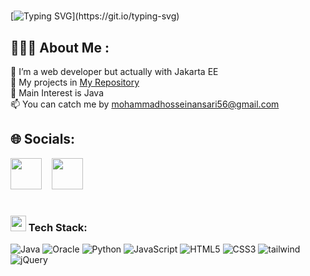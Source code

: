 
# <div align="center">
[![Typing SVG](https://readme-typing-svg.herokuapp.com?font=Arial+Script&weight=500&size=30&duration=7000&pause=2000&color=000000&width=700&lines=This+is+mohammedhossyn+.)](https://git.io/typing-svg)
</div>   

  
## 👨🏻‍💻 About Me :
🌌 I’m a web developer but actually with Jakarta EE<br>
👾 My projects in <a href="https://github.com/Mohsenkhademian?tab=repositories">My Repository</a><br>
🤍 Main Interest is Java<br>
📫 You can catch me by <a href="https://mailto:mohammadhosseinansari56@gmail.com">mohammadhosseinansari56@gmail.com</a>


## 🌐 Socials:
<p align="left">
   <a href="https://t.me/mohammedhossyn" target="_blank" rel="noopener noreferrer"><img src="https://img.icons8.com/color/2x/telegram-app.png"  width="50" /></a>
  &nbsp;&nbsp;
  <a href="https://www.linkedin.com/in/mohammedhossyn-ansari-343862269" target="_blank" rel="noopener noreferrer"><img src="https://img.icons8.com/color/2x/linkedin.png"  width="50" /></a>
  &nbsp;&nbsp;
 

# <h3><img src="https://user-images.githubusercontent.com/31341013/215384145-99d3ea7f-9fab-4b7e-a476-dbfc533b1412.gif" height="25"/> Tech Stack:
![Java](https://img.shields.io/badge/java-%23ED8B00.svg?style=for-the-badge&logo=java&logoColor=white) 
![Oracle](https://img.shields.io/badge/Oracle-F80000?style=for-the-badge&logo=oracle&logoColor=white)
![Python](https://img.shields.io/badge/Python-68BC71.svg?style=for-the-badge&logo=python&logoColor=white) 
![JavaScript](https://img.shields.io/badge/javascript-%23323330.svg?style=for-the-badge&logo=javascript&logoColor=%23F7DF1E) 
![HTML5](https://img.shields.io/badge/html5-%23E34F26.svg?style=for-the-badge&logo=html5&logoColor=white) 
![CSS3](https://img.shields.io/badge/css3-1572B6?style=for-the-badge&logo=css3&logoColor=white) 
![tailwind](https://img.shields.io/badge/tailwind-06B6D4.svg?style=for-the-badge&logo=tailwindcss&logoColor=white) 
![jQuery](https://img.shields.io/badge/jquery-%230769AD.svg?style=for-the-badge&logo=jquery&logoColor=white) 
